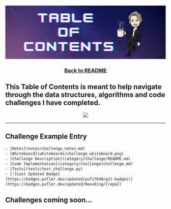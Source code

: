 ![table of contents img](./assets/tableofcontents.png)

<h3 align="center"><a href="./README.md">Back to README</a><h3>

## This Table of Contents is meant to help navigate through the data structures, algorithms and code challenges I have completed.

<p align="center">
<img src="https://badges.pufler.dev/updated/HexxKing/data_structures_and_algorithms/" width="200px">
</p>

-----------------------------------------------

  <!-- category = data structures or code challenge -->
## Challenge Example Entry
	- [Notes](notes/challenge_notes.md)
	- [Whiteboard](whiteboards/challenge_whiteboard.png)
	- [Challenge Description](category/challenge/README.md) 
	- [Code Implementation](category/challenge/challenge.md)
	- [Tests](tests/test_challenge.py)
	- [![Last Updated Badge](https://badges.pufler.dev/updated/puf17640/git-badges)](https://badges.pufler.dev/updated/HexxKing/{repo})

## Challenges coming soon...
